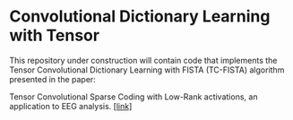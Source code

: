 # Convolutional Dictionary Learning with Tensor

This repository under construction will contain code that implements the Tensor Convolutional Dictionary Learning with FISTA (TC-FISTA) algorithm presented in the paper:

Tensor Convolutional Sparse Coding with Low-Rank activations, an application to EEG analysis. [[link]](https://arxiv.org/abs/2007.02534)

